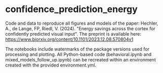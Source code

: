 # confidence_prediction_energy  

Code and data to reproduce all figures and models of the paper: Hechler, A., de Lange, FP, Riedl, V. (2024). "Energy savings across the cortex for confidently predicted visual input". The preprint is available here: https://www.biorxiv.org/content/10.1101/2023.12.08.570804v1 

The notebooks include watermarks of the package versions used for processing and plotting. All Python-based code (behavioral.ipynb and mixed_models_follow_up.ipynb) can be recreated within an environment created with the provided environment.yml.
